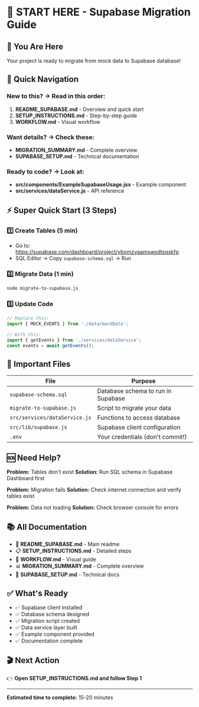 # 🚀 START HERE - Supabase Migration Guide

## 📍 You Are Here

Your project is ready to migrate from mock data to Supabase database!

## 🎯 Quick Navigation

### **New to this?** → Read in this order:
1. **README_SUPABASE.md** - Overview and quick start
2. **SETUP_INSTRUCTIONS.md** - Step-by-step guide
3. **WORKFLOW.md** - Visual workflow

### **Want details?** → Check these:
- **MIGRATION_SUMMARY.md** - Complete overview
- **SUPABASE_SETUP.md** - Technical documentation

### **Ready to code?** → Look at:
- **src/components/ExampleSupabaseUsage.jsx** - Example component
- **src/services/dataService.js** - API reference

## ⚡ Super Quick Start (3 Steps)

### 1️⃣ Create Tables (5 min)
- Go to: https://supabase.com/dashboard/project/ybomzyaamswodtsqskfp
- SQL Editor → Copy `supabase-schema.sql` → Run

### 2️⃣ Migrate Data (1 min)
```bash
node migrate-to-supabase.js
```

### 3️⃣ Update Code
```javascript
// Replace this:
import { MOCK_EVENTS } from './data/mockData';

// With this:
import { getEvents } from './services/dataService';
const events = await getEvents();
```

## 📁 Important Files

| File | Purpose |
|------|---------|
| `supabase-schema.sql` | Database schema to run in Supabase |
| `migrate-to-supabase.js` | Script to migrate your data |
| `src/services/dataService.js` | Functions to access database |
| `src/lib/supabase.js` | Supabase client configuration |
| `.env` | Your credentials (don't commit!) |

## 🆘 Need Help?

**Problem:** Tables don't exist
**Solution:** Run SQL schema in Supabase Dashboard first

**Problem:** Migration fails
**Solution:** Check internet connection and verify tables exist

**Problem:** Data not loading
**Solution:** Check browser console for errors

## 📚 All Documentation

- 📖 **README_SUPABASE.md** - Main readme
- 📋 **SETUP_INSTRUCTIONS.md** - Detailed steps
- 🔄 **WORKFLOW.md** - Visual guide
- 📊 **MIGRATION_SUMMARY.md** - Complete overview
- 🔧 **SUPABASE_SETUP.md** - Technical docs

## ✅ What's Ready

- ✅ Supabase client installed
- ✅ Database schema designed
- ✅ Migration script created
- ✅ Data service layer built
- ✅ Example component provided
- ✅ Documentation complete

## 🎬 Next Action

👉 **Open SETUP_INSTRUCTIONS.md and follow Step 1**

---

**Estimated time to complete:** 15-20 minutes
